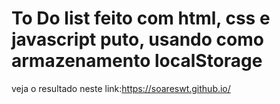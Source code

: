 # To Do list feito com html, css e javascript puto, usando como armazenamento localStorage
veja o resultado neste link:https://soareswt.github.io/
